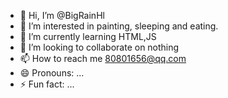 - 👋 Hi, I’m @BigRainHl
- 👀 I’m interested in painting, sleeping and eating.
- 🌱 I’m currently learning HTML,JS
- 💞️ I’m looking to collaborate on nothing
- 📫 How to reach me 80801656@qq.com
- 😄 Pronouns: ...
- ⚡ Fun fact: ...

<!---
BigRainHl/BigRainHl is a ✨ special ✨ repository because its `README.md` (this file) appears on your GitHub profile.
You can click the Preview link to take a look at your changes.
--->
